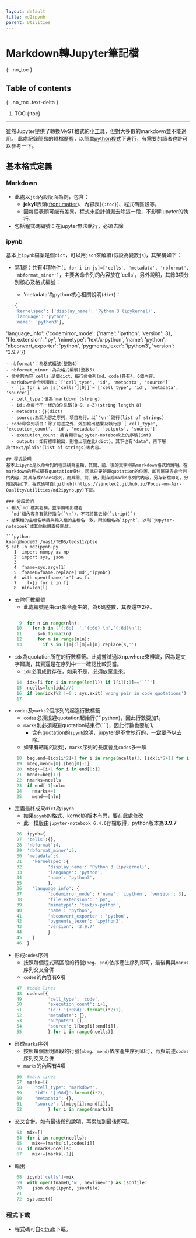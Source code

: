 ```yaml
---
layout: default
title: md2ipynb
parent: Utilities
---
```


# Markdown轉Jupyter筆記檔
{: .no_toc }

## Table of contents
{: .no_toc .text-delta }

1. TOC
{:toc}

---

雖然Jupyter提供了轉換MyST格式的[小工具](https://jupyterbook.org/file-types/myst-notebooks.html)，但對大多數的markdown並不能適用。
此處記錄簡易的轉檔歷程，以簡單[python程式](https://sinotec2.github.io/Focus-on-Air-Quality/utilities/md2ipynb.py)下進行，有需要的讀者也許可以參考一下。

## 基本格式定義

### Markdown
- 此處以`jtd`內設版面為例，包含：
  - **jekyll**表頭([front matter](https://jekyllrb.com/docs/front-matter/))、內容表(`{:toc}`)、程式碼區段等。
  - 因每個表頭可能有差異，程式未設計偵測去除這一段，不影響jupyter的執行。
- 包括程式碼編號：在jupyter無法執行，必須去除

### ipynb
基本上`ipynb`檔案是個`dict`，可以用`json`來解讀(假設為變數`js`)，其架構如下：
- 第1層：共有4項物件`[i for i in js]=['cells', 'metadata', 'nbformat', 'nbformat_minor']`，主要各命令列的內容放在'cells'，另外說明，其餘3項分別核心及格式編號：
  - 'metadata'為python核心相關說明(`dict`)：

  ```python
  {
  'kernelspec': {'display_name': 'Python 3 (ipykernel)',
  'language': 'python',
  'name': 'python3'},
 'language_info': {'codemirror_mode': {'name': 'ipython', 'version': 3},
  'file_extension': '.py',
  'mimetype': 'text/x-python',
  'name': 'python',
  'nbconvert_exporter': 'python',
  'pygments_lexer': 'ipython3',
  'version': '3.9.7'}}
  ```
  - nbformat'：為格式編號(整數4)
  - nbformat_minor：為次格式編號(整數5)
- 命令列內容`cells`是個dict，每行命令列(md、code)各有4、6個內容，
  - markdown命令列項目：`['cell_type', 'id', 'metadata', 'source']`
    - `[i for i in js['cells'][0]]`=`['cell_type', 'id', 'metadata', 'source']`
    - cell_type：值為`markdown`(string)
    - id：為每行不一樣的8位亂碼(0~9、a~Z)(string length 8)
    - metadata：{}(dict)
    - source:為說內容之序列，項目為行，以`'\n'`跳行(list of strings)
  - code命令列項目：除了前述之外，外加輸出結果及執行序`['cell_type', 'execution_count', 'id', 'metadata', 'outputs', 'source']`
    - execution_count：將會顯示在jpyter-notebook上的序號(int)
    - outputs：如有標準輸出，則會出現在此(dict)。其下也有"data"、再下層為"text/plain"(list of strings)等內容。

## 程式說明
基本上ipynb是以命令列的程式碼為主軸，其間、前、後的文字則為markdown格式的說明。在markdown的程式碼有quotation框住，因此只要辨識quotation的位置，即可區隔各命令列的內容，將其存成codes序列，而其間、前、後，則存成marks序列的內容，另存新檔即可。分段說明如下，程式碼可自[github](https://sinotec2.github.io/Focus-on-Air-Quality/utilities/md2ipynb.py)下載。

### 分段說明
- 輸入`md`檔案名稱，並準備輸出檔名
  - `md`檔內容含有跳行指令(`\n`)，不可將其去掉(`strip()`)
  - 結果檔的主檔名稱將與輸入檔的主檔名一致，附加檔名為`ipynb`，以利`jupyter-notebook`或其他軟體直接開啟。

```python
kuang@node03 /nas1/TEDS/teds11/ptse
$ cat -n md2ipynb.py
     1  import numpy as np
     2  import sys, json
     3
     4  fname=sys.argv[1]
     5  fnameO=fname.replace('md','ipynb')
     6  with open(fname,'r') as f:
     7    l=[i for i in f]
     8  nln=len(l)
```
- 去除行數編號
  - 此處編號是由`cat`指令產生的，為6碼整數，其後還空2格。

```python

     9  for n in range(nln):
    10    for b in ['{:6d}  ','{:6d} \n','{:6d}\n']:
    11      s=b.format(n)
    12      for m in range(nln):
    13        if s in l[m]:l[m]=l[m].replace(s,'')
```
- `idx`為quotation所在的行數標籤。此處嘗試過以np.where來辨識，因為是文字辨識，其實還是在序列中一一確認比較妥當。
  - `idx`必須成對存在，如果不是，必須放棄重來。

```python
    14  idx=[i for i in range(len(l)) if l[i][:3]=='```']
    15  ncells=len(idx)//2
    16  if len(idx)%2 !=0 : sys.exit('wrong pair in code quotations')
    17
```
- `codes`及`marks`2個序列的起迄行數標籤
  - `codes`必須規避quotation起始行(\`\`\`python)，因此行數要加**1**。
  - `marks`則必須規避quotation結束行(\`\`\`)，因此行數也要加**1**。
    - 含有quotation的`ipynb`說明，jupyter是不會執行的，**一定**要予以去除。
  - 如果有結尾的說明，`marks`序列的長度會比`codes`多一項

```python
    18  beg,end=[idx[i*2]+1 for i in range(ncells)], [idx[i*2+1] for i in range(ncells)]
    19  mbeg,mend=[0],[beg[0]-1]
    20  mbeg+=[i+1 for i in end[0:]]
    21  mend+=beg[1:]
    22  nmarks=ncells
    23  if end[-1]<nln:
    24    nmarks+=1
    25    mend+=[nln]
```
- 定義最終成果`dict`為`ipynb`
  - 如果`ipynb`的格式、kernel的版本有異，要在此處修改
  - 此一模版由`jupyter-notebook 6.4.6`存檔取得，python版本為**3.9.7**

```python
    26  ipynb={
    27  'cells':{},
    28  'nbformat':4,
    29  'nbformat_minor':5,
    30  'metadata':{
    31    'kernelspec':{
    32          'display_name': 'Python 3 (ipykernel)',
    33          'language': 'python',
    34          'name': 'python3',
    35          },
    36    'language_info': {
    37          'codemirror_mode': {'name': 'ipython', 'version': 3},
    38          'file_extension': '.py',
    39          'mimetype': 'text/x-python',
    40          'name': 'python',
    41          'nbconvert_exporter': 'python',
    42          'pygments_lexer': 'ipython3',
    43          'version': '3.9.7'
    44          }
    45    }
    46  }
```
- 形成`codes`序列
  - 按照每個程式碼區段的行號(`beg`、`end`)依序產生序列即可，最後再與`marks`序列交叉合併
  - `codes`的內容有**6**項

```python
    47  #code lines
    48  codes=[{
    49          'cell_type': 'code',
    50          'execution_count': i+1,
    51          'id': '{:08d}'.format(i*2+1),
    52          'metadata': {},
    53          'outputs': [],
    54          'source': l[beg[i]:end[i]],
    55          } for i in range(ncells)]
```
- 形成`marks`序列
  - 按照每個說明區段的行號(`mbeg`、`mend`)依序產生序列即可，再與前述`codes`序列交叉合併
  - `marks`的內容有**4**項

```python
    56  #mark lines
    57  marks=[{
    58     "cell_type": "markdown",
    59     "id": '{:08d}'.format(i*2),
    60     "metadata": {},
    61     "source": l[mbeg[i]:mend[i]],
    62          } for i in range(nmarks)]
```
- 交叉合併。如有最後段的說明，再累加到最後即可。

```python
    63  mix=[]
    64  for i in range(ncells):
    65    mix+=[marks[i],codes[i]]
    66  if nmarks>ncells:
    67    mix+=[marks[-1]]
```
- 輸出

```python
    68  ipynb['cells']=mix
    69  with open(fnameO,'w', newline='') as jsonfile:
    70    json.dump(ipynb, jsonfile)
    71
    72  sys.exit()
```

### 程式下載
- 程式碼可自[github](https://sinotec2.github.io/Focus-on-Air-Quality/utilities/md2ipynb.py)下載。